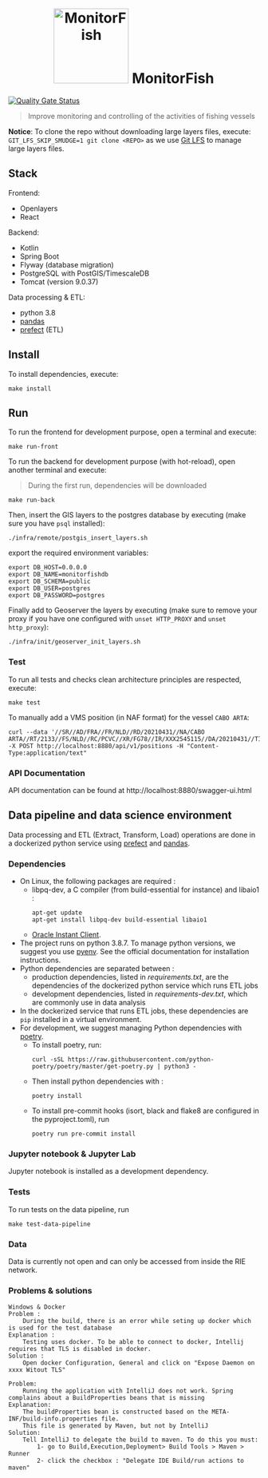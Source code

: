 <h1 align="center">
  <img src="https://d33wubrfki0l68.cloudfront.net/daf4a5624cac646b0bc921d0a72ae1cf1912b902/35340/img/eig4/monitorfish.png" alt="MonitorFish" title="MonitorFish" height="150px" />
  MonitorFish
</h1>

[![Quality Gate Status](https://sonarcloud.io/api/project_badges/measure?project=MTES-MCT_monitorfish&metric=alert_status)](https://sonarcloud.io/dashboard?id=MTES-MCT_monitorfish)

> Improve monitoring and controlling of the activities of fishing vessels

**Notice**: To clone the repo without downloading large layers files, execute: `GIT_LFS_SKIP_SMUDGE=1 git clone <REPO>` as we use [Git LFS](https://git-lfs.github.com/) to manage large layers files.
## Stack

Frontend:
- Openlayers
- React

Backend:
- Kotlin
- Spring Boot
- Flyway (database migration)
- PostgreSQL with PostGIS/TimescaleDB
- Tomcat (version 9.0.37)

Data processing & ETL:
- python 3.8
- [pandas](https://pandas.pydata.org/)
- [prefect](https://docs.prefect.io/core/) (ETL)


## Install

To install dependencies, execute:
```shell
make install
```

## Run

To run the frontend for development purpose, open a terminal and execute:
```shell
make run-front
```

To run the backend for development purpose (with hot-reload), open another terminal and execute:
> During the first run, dependencies will be downloaded
```shell
make run-back
```

Then, insert the GIS layers to the postgres database by executing (make sure you have `psql` installed):
```shell
./infra/remote/postgis_insert_layers.sh
```

export the required environment variables:
```
export DB_HOST=0.0.0.0
export DB_NAME=monitorfishdb
export DB_SCHEMA=public
export DB_USER=postgres
export DB_PASSWORD=postgres
```

Finally add to Geoserver the layers by executing (make sure to remove your proxy if you have one configured with `unset HTTP_PROXY` and `unset http_proxy`):
```shell
./infra/init/geoserver_init_layers.sh
```

### Test

To run all tests and checks clean architecture principles are respected, execute:
```shell
make test
```

To manually add a VMS position (in NAF format) for the vessel `CABO ARTA`:
```
curl --data '//SR//AD/FRA//FR/NLD//RD/20210431//NA/CABO ARTA//RT/2133//FS/NLD//RC/PCVC//XR/FG78//IR/XXX2545115//DA/20210431//TI/2130//LT/55.099//LG/3.869//SP/0//CO/173//TM/POS//ER//'  -X POST http://localhost:8880/api/v1/positions -H "Content-Type:application/text"
```

### API Documentation

API documentation can be found at http://localhost:8880/swagger-ui.html

## Data pipeline and data science environment

Data processing and ETL (Extract, Transform, Load) operations are done in a dockerized python service using [prefect](https://docs.prefect.io/core/) and [pandas](https://pandas.pydata.org/).

### Dependencies
* On Linux, the following packages are required :
    * libpq-dev, a C compiler (from build-essential for instance) and libaio1 :
        ```
        apt-get update
        apt-get install libpq-dev build-essential libaio1 
        ```
    * [Oracle Instant Client](https://www.oracle.com/database/technologies/instant-client/downloads.html).
* The project runs on python 3.8.7. To manage python versions, we suggest you use [pyenv](https://github.com/pyenv/pyenv). See the official documentation for installation instructions.
* Python dependencies are separated between :
    * production dependencies, listed in *requirements.txt*, are the dependencies of the dockerized python service which runs ETL jobs
    * development dependencies, listed in *requirements-dev.txt*, which are commonly use in data analysis
* In the dockerized service that runs ETL jobs, these dependencies are `pip` installed in a virtual environment.
* For development, we suggest managing Python dependencies with [poetry](https://python-poetry.org/).
    * To install poetry, run:
        ```
        curl -sSL https://raw.githubusercontent.com/python-poetry/poetry/master/get-poetry.py | python3 -

        ```
    * Then install python dependencies with :
        ```
        poetry install
        ```
    * To install pre-commit hooks (isort, black and flake8 are configured in the pyproject.toml), run
        ```
        poetry run pre-commit install
        ``` 

### Jupyter notebook & Jupyter Lab

Jupyter notebook is installed as a development dependency.

### Tests
To run tests on the data pipeline, run
```
make test-data-pipeline
```

### Data
Data is currently not open and can only be accessed from inside the RIE network.

### Problems & solutions

```
Windows & Docker
Problem :
    During the build, there is an error while seting up docker which is used for the test database
Explanation :
    Testing uses docker. To be able to connect to docker, Intellij requires that TLS is disabled in docker.
Solution :
    Open docker Configuration, General and click on "Expose Daemon on xxxx Witout TLS"
```

```
Problem:
    Running the application with IntelliJ does not work. Spring complains about a BuildProperties beans that is missing
Explanation:
    The buildProperties bean is constructed based on the META-INF/build-info.properties file.
    This file is generated by Maven, but not by IntelliJ
Solution:
    Tell IntelliJ to delegate the build to maven. To do this you must:
        1- go to Build,Execution,Deployment> Build Tools > Maven > Runner
        2- click the checkbox : "Delegate IDE Build/run actions to maven"
```

